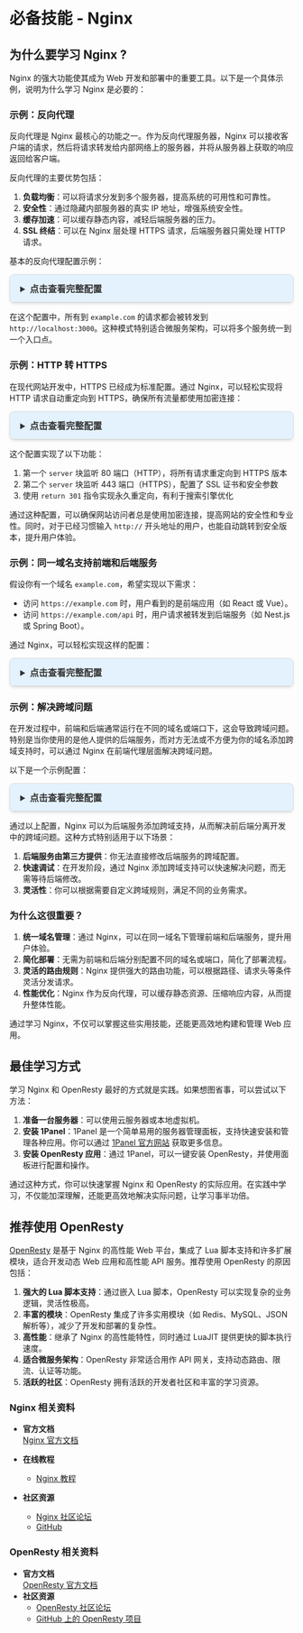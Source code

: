 # 必备技能 - Nginx

## 为什么要学习 Nginx ?

Nginx 的强大功能使其成为 Web 开发和部署中的重要工具。以下是一个具体示例，说明为什么学习 Nginx 是必要的：

### 示例：反向代理

反向代理是 Nginx 最核心的功能之一。作为反向代理服务器，Nginx 可以接收客户端的请求，然后将请求转发给内部网络上的服务器，并将从服务器上获取的响应返回给客户端。

反向代理的主要优势包括：

1. **负载均衡**：可以将请求分发到多个服务器，提高系统的可用性和可靠性。
2. **安全性**：通过隐藏内部服务器的真实 IP 地址，增强系统安全性。
3. **缓存加速**：可以缓存静态内容，减轻后端服务器的压力。
4. **SSL 终结**：可以在 Nginx 层处理 HTTPS 请求，后端服务器只需处理 HTTP 请求。

基本的反向代理配置示例：

<details>
<summary>点击查看完整配置</summary>

```nginx
server {
    listen 80;
    server_name example.com;

    location / {
        proxy_pass http://localhost:3000;
        proxy_set_header Host $host;
        proxy_set_header X-Real-IP $remote_addr;
    }
}
```

</details>

在这个配置中，所有到 `example.com` 的请求都会被转发到 `http://localhost:3000`。这种模式特别适合微服务架构，可以将多个服务统一到一个入口点。

### 示例：HTTP 转 HTTPS

在现代网站开发中，HTTPS 已经成为标准配置。通过 Nginx，可以轻松实现将 HTTP 请求自动重定向到 HTTPS，确保所有流量都使用加密连接：

<details>
<summary>点击查看完整配置</summary>

```nginx
server {
  listen 80;
  server_name example.com www.example.com;

  # 将所有 HTTP 请求重定向到 HTTPS
  return 301 https://$host$request_uri;
}

server {
  listen 443 ssl;
  server_name example.com www.example.com;

  # SSL 证书配置
  ssl_certificate     /etc/letsencrypt/live/example.com/fullchain.pem;
  ssl_certificate_key /etc/letsencrypt/live/example.com/privkey.pem;

  # 推荐的 SSL 配置
  ssl_protocols TLSv1.2 TLSv1.3;
  ssl_prefer_server_ciphers on;
  ssl_ciphers ECDHE-RSA-AES256-GCM-SHA512:DHE-RSA-AES256-GCM-SHA512:ECDHE-RSA-AES256-GCM-SHA384:DHE-RSA-AES256-GCM-SHA384:ECDHE-RSA-AES256-SHA384;
  ssl_session_timeout 1d;
  ssl_session_cache shared:SSL:10m;
  ssl_stapling on;
  ssl_stapling_verify on;

  # 其他站点配置
  location / {
    root /var/www/html;
    index index.html;
  }
}
```

</details>

这个配置实现了以下功能：

1. 第一个 `server` 块监听 80 端口（HTTP），将所有请求重定向到 HTTPS 版本
2. 第二个 `server` 块监听 443 端口（HTTPS），配置了 SSL 证书和安全参数
3. 使用 `return 301` 指令实现永久重定向，有利于搜索引擎优化

通过这种配置，可以确保网站访问者总是使用加密连接，提高网站的安全性和专业性。同时，对于已经习惯输入 `http://` 开头地址的用户，也能自动跳转到安全版本，提升用户体验。

### 示例：同一域名支持前端和后端服务

假设你有一个域名 `example.com`，希望实现以下需求：

- 访问 `https://example.com` 时，用户看到的是前端应用（如 React 或 Vue）。
- 访问 `https://example.com/api` 时，用户请求被转发到后端服务（如 Nest.js 或 Spring Boot）。

通过 Nginx，可以轻松实现这样的配置：

<details>
<summary>点击查看完整配置</summary>

```nginx
server {
  listen 80;
  server_name example.com;

  # 配置前端服务
  location / {
    root /var/www/frontend;
    index index.html;
  }

  # 配置后端服务
  location /api {
    proxy_pass http://localhost:3000;
    proxy_set_header Host $host;
    proxy_set_header X-Real-IP $remote_addr;
    proxy_set_header X-Forwarded-For $proxy_add_x_forwarded_for;
  }
}
```

</details>

### 示例：解决跨域问题

在开发过程中，前端和后端通常运行在不同的域名或端口下，这会导致跨域问题。特别是当你使用的是他人提供的后端服务，而对方无法或不方便为你的域名添加跨域支持时，可以通过 Nginx 在前端代理层面解决跨域问题。

以下是一个示例配置：

<details>
<summary>点击查看完整配置</summary>

```nginx
server {
  listen 80;
  server_name api.example.com;

  location /api {
    proxy_pass http://localhost:3000;
    proxy_set_header Host $host;
    proxy_set_header X-Real-IP $remote_addr;
    proxy_set_header X-Forwarded-For $proxy_add_x_forwarded_for;

    # 添加跨域头
    add_header Access-Control-Allow-Origin *;
    add_header Access-Control-Allow-Methods "GET, POST, OPTIONS";
    add_header Access-Control-Allow-Headers "Content-Type, Authorization";

    # 处理 OPTIONS 请求
    if ($request_method = OPTIONS) {
      return 204;
    }
  }
}
```

</details>

通过以上配置，Nginx 可以为后端服务添加跨域支持，从而解决前后端分离开发中的跨域问题。这种方式特别适用于以下场景：

1. **后端服务由第三方提供**：你无法直接修改后端服务的跨域配置。
2. **快速调试**：在开发阶段，通过 Nginx 添加跨域支持可以快速解决问题，而无需等待后端修改。
3. **灵活性**：你可以根据需要自定义跨域规则，满足不同的业务需求。

### 为什么这很重要？

1. **统一域名管理**：通过 Nginx，可以在同一域名下管理前端和后端服务，提升用户体验。
2. **简化部署**：无需为前端和后端分别配置不同的域名或端口，简化了部署流程。
3. **灵活的路由规则**：Nginx 提供强大的路由功能，可以根据路径、请求头等条件灵活分发请求。
4. **性能优化**：Nginx 作为反向代理，可以缓存静态资源、压缩响应内容，从而提升整体性能。

通过学习 Nginx，不仅可以掌握这些实用技能，还能更高效地构建和管理 Web 应用。

## 最佳学习方式

学习 Nginx 和 OpenResty 最好的方式就是实践。如果想图省事，可以尝试以下方法：

1. **准备一台服务器**：可以使用云服务器或本地虚拟机。
2. **安装 1Panel**：1Panel 是一个简单易用的服务器管理面板，支持快速安装和管理各种应用。你可以通过 [1Panel 官方网站](https://1panel.cn) 获取更多信息。
3. **安装 OpenResty 应用**：通过 1Panel，可以一键安装 OpenResty，并使用面板进行配置和操作。

通过这种方式，你可以快速掌握 Nginx 和 OpenResty 的实际应用。在实践中学习，不仅能加深理解，还能更高效地解决实际问题，让学习事半功倍。

## 推荐使用 OpenResty

[OpenResty](https://openresty.org/cn/) 是基于 Nginx 的高性能 Web 平台，集成了 Lua 脚本支持和许多扩展模块，适合开发动态 Web 应用和高性能 API 服务。推荐使用 OpenResty 的原因包括：

1. **强大的 Lua 脚本支持**：通过嵌入 Lua 脚本，OpenResty 可以实现复杂的业务逻辑，灵活性极高。
2. **丰富的模块**：OpenResty 集成了许多实用模块（如 Redis、MySQL、JSON 解析等），减少了开发和部署的复杂性。
3. **高性能**：继承了 Nginx 的高性能特性，同时通过 LuaJIT 提供更快的脚本执行速度。
4. **适合微服务架构**：OpenResty 非常适合用作 API 网关，支持动态路由、限流、认证等功能。
5. **活跃的社区**：OpenResty 拥有活跃的开发者社区和丰富的学习资源。

### Nginx 相关资料

- **官方文档**  
   [Nginx 官方文档](https://nginx.org/en/docs/)

- **在线教程**

  - [Nginx 教程](https://nginx.mosong.cc/)

- **社区资源**
  - [Nginx 社区论坛](https://community.nginx.org/)
  - [GitHub](https://github.com/nginx/nginx)

### OpenResty 相关资料

- **官方文档**  
   [OpenResty 官方文档](https://openresty.org/cn/)
- **社区资源**
  - [OpenResty 社区论坛](https://forum.openresty.us/)
  - [GitHub 上的 OpenResty 项目](https://github.com/openresty/openresty)

<style>
  details {
    border: 1px solid #dcdcdc;
    background-color: #E3F2FD;
    border-radius: 8px;
    box-shadow: 0 2px 4px rgba(0, 0, 0, 0.1);
    overflow: hidden;
  }

  details .language-nginx {
    margin: 12px!important;
  }

  details summary {
    margin: 0!important;
    padding: 12px 18px;
    background-color: #E3F2FD;
    border-bottom: 1px solid #dcdcdc;
    cursor: pointer;
    font-weight: bold;
    font-size: 1rem;
    color: #333;
  }

  details[open] summary {
    border-bottom: 1px solid #dcdcdc;
  }

  details pre {
    margin: 0;
    padding: 16px;
    background-color: #f4f4f4;
    font-size: 0.95rem;
    color: #444;
    overflow: auto;
    line-height: 1.5;
  }
</style>
